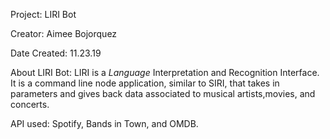 Project: LIRI Bot

Creator: Aimee Bojorquez

Date Created: 11.23.19

About LIRI Bot: LIRI is a _Language_ Interpretation and Recognition Interface. It is a command line node application, similar to SIRI, that takes in parameters and gives back data associated to musical artists,movies, and concerts.

API used: Spotify, Bands in Town, and OMDB.
​
​
